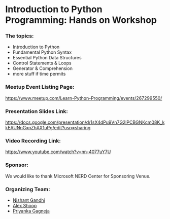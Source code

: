 # Introduction to Python Programming: Hands on Workshop

### The topics:
+ Introduction to Python
+ Fundamental Python Syntax
+ Essential Python Data Structures
+ Control Statements & Loops
+ Generator & Comprehension
+ more stuff if time permits

### Meetup Event Listing Page:

https://www.meetup.com/Learn-Python-Programming/events/267299550/

### Presentation Slides Link:

https://docs.google.com/presentation/d/1sX4dPu9Vn7G2lPCBGNKcm08K_kkEAUNnGxnZhAX1uPg/edit?usp=sharing

### Video Recording Link:
https://www.youtube.com/watch?v=nn-4077uY7U

### Sponsor:
We would like to thank Microsoft NERD Center for Sponsoring Venue.

### Organizing Team:
  + [Nishant Gandhi](https://www.linkedin.com/in/nishantgandhi99/)
  + [Alex Shoop](https://www.linkedin.com/in/alexandershoop/)
  + [Priyanka Gagneja](https://www.linkedin.com/in/priyanka-gagneja/)
